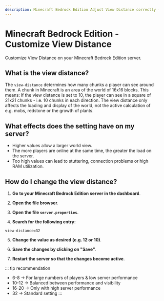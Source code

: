 ```yaml
---
description: Minecraft Bedrock Edition Adjust View Distance correctly - Guide for your Minecraft server to optimize performance and visibility.
---
```


# Minecraft Bedrock Edition - Customize View Distance

Customize View Distance on your Minecraft Bedrock Edition server.

## What is the view distance?

The ```view-distance``` determines how many chunks a player can see around them. A chunk in Minecraft is an area of the world of 16x16 blocks. This means: If the view distance is set to 10, the player can see in a square of 21x21 chunks - i.e. 10 chunks in each direction. The view distance only affects the loading and display of the world, not the active calculation of e.g. mobs, redstone or the growth of plants.

## What effects does the setting have on my server?
- Higher values allow a larger world view.<br>
- The more players are online at the same time, the greater the load on the server.<br>
- Too high values can lead to stuttering, connection problems or high RAM utilization.

## How do I change the view distance?

1. <strong>Go to your Minecraft Bedrock Edition server in the dashboard</strong>.

2. <strong>Open the file browser</strong>.

3. <strong>Open the file ```server.properties```.</strong>

4. <strong>Search for the following entry:</strong>

```
view-distance=32
```

5. <strong>Change the value as desired (e.g. 12 or 10)</strong>.

6. <strong>Save the changes by clicking on "Save"</strong>.

7. <strong>Restart the server so that the changes become active</strong>.

::: tip recommendation
- 6-8 → For large numbers of players & low server performance<br>
- 10-12 → Balanced between performance and visibility<br>
- 16-20 → Only with high server performance<br>
- 32 → Standard setting
:::
